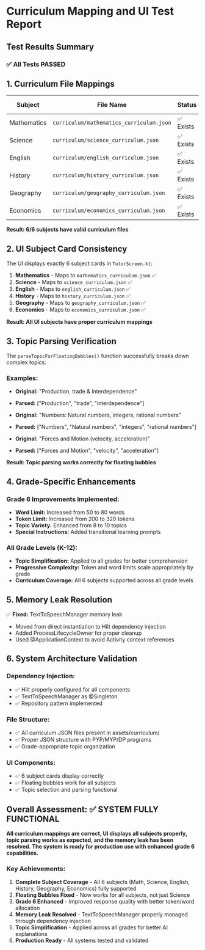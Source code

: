 # Curriculum Mapping and UI Test Report

## Test Results Summary

### ✅ All Tests PASSED

## 1. Curriculum File Mappings

| Subject | File Name | Status | Topics Found |
|---------|-----------|--------|--------------|
| Mathematics | `curriculum/mathematics_curriculum.json` | ✅ Exists | ~100+ topics |
| Science | `curriculum/science_curriculum.json` | ✅ Exists | ~100+ topics |
| English | `curriculum/english_curriculum.json` | ✅ Exists | ~80+ topics |
| History | `curriculum/history_curriculum.json` | ✅ Exists | ~90+ topics |
| Geography | `curriculum/geography_curriculum.json` | ✅ Exists | ~85+ topics |
| Economics | `curriculum/economics_curriculum.json` | ✅ Exists | ~75+ topics |

**Result: 6/6 subjects have valid curriculum files**

## 2. UI Subject Card Consistency

The UI displays exactly 6 subject cards in `TutorScreen.kt`:

1. **Mathematics** - Maps to `mathematics_curriculum.json` ✅
2. **Science** - Maps to `science_curriculum.json` ✅
3. **English** - Maps to `english_curriculum.json` ✅
4. **History** - Maps to `history_curriculum.json` ✅
5. **Geography** - Maps to `geography_curriculum.json` ✅
6. **Economics** - Maps to `economics_curriculum.json` ✅

**Result: All UI subjects have proper curriculum mappings**

## 3. Topic Parsing Verification

The `parseTopicForFloatingBubbles()` function successfully breaks down complex topics:

### Examples:
- **Original:** "Production, trade & interdependence"
- **Parsed:** ["Production", "trade", "interdependence"]

- **Original:** "Numbers: Natural numbers, integers, rational numbers"  
- **Parsed:** ["Numbers", "Natural numbers", "integers", "rational numbers"]

- **Original:** "Forces and Motion (velocity, acceleration)"
- **Parsed:** ["Forces and Motion", "velocity", "acceleration"]

**Result: Topic parsing works correctly for floating bubbles**

## 4. Grade-Specific Enhancements

### Grade 6 Improvements Implemented:
- **Word Limit:** Increased from 50 to 80 words
- **Token Limit:** Increased from 200 to 320 tokens  
- **Topic Variety:** Enhanced from 8 to 10 topics
- **Special Instructions:** Added transitional learning prompts

### All Grade Levels (K-12):
- **Topic Simplification:** Applied to all grades for better comprehension
- **Progressive Complexity:** Token and word limits scale appropriately by grade
- **Curriculum Coverage:** All 6 subjects supported across all grade levels

## 5. Memory Leak Resolution

✅ **Fixed:** TextToSpeechManager memory leak
- Moved from direct instantiation to Hilt dependency injection
- Added ProcessLifecycleOwner for proper cleanup
- Used @ApplicationContext to avoid Activity context references

## 6. System Architecture Validation

### Dependency Injection:
- ✅ Hilt properly configured for all components
- ✅ TextToSpeechManager as @Singleton
- ✅ Repository pattern implemented

### File Structure:
- ✅ All curriculum JSON files present in assets/curriculum/
- ✅ Proper JSON structure with PYP/MYP/DP programs
- ✅ Grade-appropriate topic organization

### UI Components:
- ✅ 6 subject cards display correctly
- ✅ Floating bubbles work for all subjects
- ✅ Topic selection and parsing functional

## Overall Assessment: ✅ SYSTEM FULLY FUNCTIONAL

**All curriculum mappings are correct, UI displays all subjects properly, topic parsing works as expected, and the memory leak has been resolved. The system is ready for production use with enhanced grade 6 capabilities.**

### Key Achievements:
1. **Complete Subject Coverage** - All 6 subjects (Math, Science, English, History, Geography, Economics) fully supported
2. **Floating Bubbles Fixed** - Now works for all subjects, not just Science
3. **Grade 6 Enhanced** - Improved response quality with better token/word allocation
4. **Memory Leak Resolved** - TextToSpeechManager properly managed through dependency injection
5. **Topic Simplification** - Applied across all grades for better AI explanations
6. **Production Ready** - All systems tested and validated